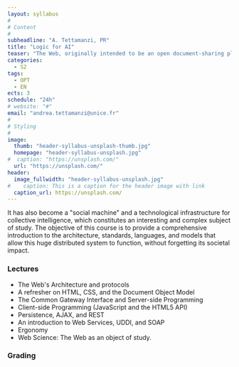 ```yaml
---
layout: syllabus
#
# Content
#
subheadline: "A. Tettamanzi, PR"
title: "Logic for AI"
teaser: "The Web, originally intended to be an open document-sharing platform, has evolved into a distributed platform for the deployment and execution of applications, to the point that it can now be viewed as a sort of global operating system (the programmable web)."
categories:
  - S2
tags:
  - OPT
  - EN
ects: 3
schedule: "24h"
# website: "#"
email: "andrea.tettamanzi@unice.fr"
#
# Styling
#
image:
  thumb: "header-syllabus-unsplash-thumb.jpg"
  homepage: "header-syllabus-unsplash.jpg"
#  caption: "https://unsplash.com/"
  url: "https://unsplash.com/"
header:
  image_fullwidth: "header-syllabus-unsplash.jpg"
#    caption: This is a caption for the header image with link
  caption_url: https://unsplash.com/  
---
```


It has also become a "social machine" and a technological infrastructure for collective intelligence, which constitutes an interesting and complex subject of study.
The objective of this course is to provide a comprehensive introduction to the architecture, standards, languages, and models that allow this huge distributed system to function, without forgetting its societal impact.


### Lectures ###

- The Web's Architecture and protocols
- A refresher on HTML, CSS, and the Document Object Model
- The Common Gateway Interface and Server-side Programming
- Client-side Programming (JavaScript and the HTML5 API)
- Persistence, AJAX, and REST
- An introduction to Web Services, UDDI, and SOAP
- Ergonomy
- Web Science: The Web as an object of study.

### Grading ###


